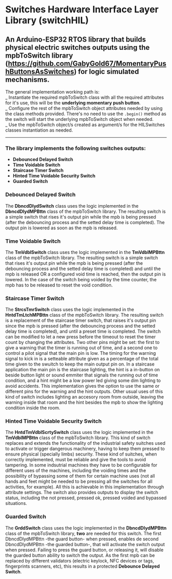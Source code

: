 # **Switches Hardware Interface Layer** Library (switchHIL)
## An Arduino-ESP32 RTOS library that builds physical electric switches outputs using the mpbToSwitch library (https://github.com/GabyGold67/MomentaryPushButtonsAsSwitches) for logic simulated mechanisms.  

The general implementation working path is:  
_ Instantiate the required mpbToSwitch class with all the required attributes for it's use, this will be the **underlying momentary push button**.  
_ Configure the rest of the mpbToSwitch object attributes needed by using the class methods provided. There's no need to use the `.begin()` method as the switch will start the underlying mpbToSwitch object when needed.  
_ Use the mpbToSwitch object/s created as argument/s for the HILSwitches classes instantiation as needed.  

---  

### The library implements the following switches outputs: ###  
* **Debounced Delayed Switch**  
* **Time Voidable Switch**
* **Staircase Timer Switch**
* **Hinted Time Voidable Security Switch**
* **Guarded Switch**


### **Debounced Delayed Switch**
The **DbncdDlydSwitch** class uses the logic implemented in the **DbncdDlydMPBttn** class of the mpbToSwitch library. The resulting switch is a simple switch that rises it's output pin while the mpb is being pressed (after the debouncing process and the setted delay time is completed). The output pin is lowered as soon as the mpb is released.  

### **Time Voidable Switch**
The **TmVdblSwitch** class uses the logic implemented in the **TmVdblMPBttn** class of the mpbToSwitch library. The resulting switch is a simple switch that rises it's output pin while the mpb is being pressed (after the debouncing process and the setted delay time is completed) and until the mpb is released OR a configured void time is reached, then the output pin is lowered. In the case of the switch being voided by the time counter, the mpb has to be released to reset the void condition.  

### **Staircase Timer Switch**
The **StrcsTmrSwitch** class uses the logic implemented in the **HntdTmLtchMPBttn** class of the mpbToSwitch library. The resulting switch is a replacement of the staircase timer switch, that raises it's output pin since the mpb is pressed (after the debouncing process and the setted delay time is completed), and until a preset time is completed. The switch can be modified to let a new press before the timeout to reset the timer count by changing the attributes. Two other pins might be set: the first to give a warning that the timer is running out of time, and a second one to control a pilot signal that the main pin is low. The timing for the warning signal to kick in is a setteable attribute given as a percentage of the total time given to the swuitch to keep the main output pin on. In a staircase application the main pin is the staircase lighting, the hint is a in-button on beside button light or sound emmiter that signals the running out of time condition, and a hint might be a low power led giving some dim lighting to avoid accidents. This implementation gives the option to use the same or different pins for the warning and the hint outputs. Other usual uses of this kind of switch includes lighting an accesory room from outside, leaving the warning inside that room and the hint besides the mpb to show the lighting condition inside the room.  

### **Hinted Time Voidable Security Switch**
The **HntdTmVdblScrtySwitch** class uses the logic implemented in the **TmVdblMPBttn** class of the mpbToSwitch library. This kind of switch replaces and extends the functionality of the industrial safety suitches used to activate or trigger dangerous machinery, having to keep them pressed to ensure physical (specially limbs) security. These kind of suitches, when correctly implemented, must be reliable and give the tools to avoid tampering. In some indsutrial machines they have to be configurable for different uses of the machines, including the voiding times and the possibility of bypassing some of them for certain machine uses (not all hands and feet might be needed to be pressing all the switches for all activities, for example). All this is achievable in this implementation through attribute settings. The switch also provides outputs to display the switch status, including the not pressed, pressed ok, pressed voided and bypassed situations.  

### **Guarded Switch**
The **GrddSwitch** class uses the logic implemented in the **DbncdDlydMPBttn** class of the mpbToSwitch library, **two** are needed for this switch. The first DbncdDlydMPBttn -the guard button- when pressed, enables de second DbncdDlydMPBttn -the guarded button-, that will activate the switch output when pressed. Failing to press the guard button, or releasing it, will disable the guarded button ability to switch the output. As the first mpb can be replaced by different validators (electric keylock, NFC devices or tags, fingerprints scanners, etc), this results in a protected **Debounce Delayed Switch**.  
